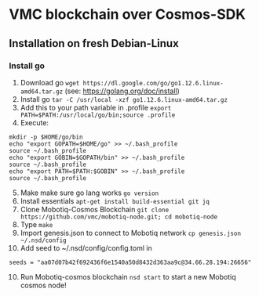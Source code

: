 # VMC blockchain over Cosmos-SDK

## Installation on fresh Debian-Linux

### Install go
1. Download go ``wget https://dl.google.com/go/go1.12.6.linux-amd64.tar.gz`` (see: https://golang.org/doc/install)
2. Install go ``tar -C /usr/local -xzf go1.12.6.linux-amd64.tar.gz``
3. Add this to your path variable in .profile ``export PATH=$PATH:/usr/local/go/bin;source .profile``
4. Execute:
```
mkdir -p $HOME/go/bin
echo "export GOPATH=$HOME/go" >> ~/.bash_profile
source ~/.bash_profile
echo "export GOBIN=$GOPATH/bin" >> ~/.bash_profile
source ~/.bash_profile
echo "export PATH=$PATH:$GOBIN" >> ~/.bash_profile
source ~/.bash_profile
```
5. Make make sure go lang works ``go version``
6. Install essentials  ``apt-get install build-essential git jq``
7. Clone Mobotiq-Cosmos Blockchain ``git clone https://github.com/vmc/mobotiq-node.git; cd mobotiq-node``
8. Type ``make``
9. Import genesis.json to connect to Mobotiq network ``cp genesis.json ~/.nsd/config``
10. Add seed to ~/.nsd/config/config.toml in 
```
seeds = "aa07d07b42f692436f6e1540a50d8432d363aa9c@34.66.28.194:26656"
```
10. Run Mobotiq-cosmos blockchain ``nsd start`` to start a new Mobotiq cosmos node!